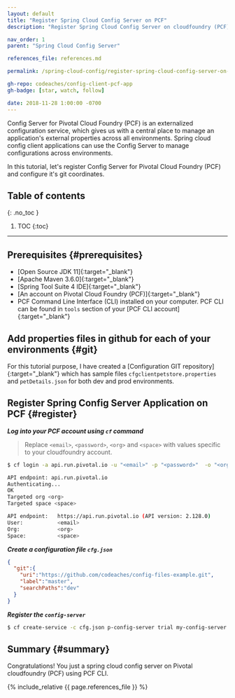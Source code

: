 ```yaml
---
layout: default
title: "Register Spring Cloud Config Server on PCF"
description: "Register Spring Cloud Config Server on cloudfoundry (PCF)"

nav_order: 1
parent: "Spring Cloud Config Server"

references_file: references.md

permalink: /spring-cloud-config/register-spring-cloud-config-server-on-cloudfoundry

gh-repo: codeaches/config-client-pcf-app
gh-badge: [star, watch, follow]

date: 2018-11-28 1:00:00 -0700
---
```


Config Server for Pivotal Cloud Foundry (PCF) is an externalized configuration service, which gives us with a central place to manage an application's external properties across all environments.
Spring cloud config client applications can use the Config Server to manage configurations across environments.

In this tutorial, let's register Config Server for Pivotal Cloud Foundry (PCF) and configure it's git coordinates.

## Table of contents
{: .no_toc }

1. TOC
{:toc}

---

## Prerequisites {#prerequisites}

 - [Open Source JDK 11]{:target="_blank"}
 - [Apache Maven 3.6.0]{:target="_blank"}
 - [Spring Tool Suite 4 IDE]{:target="_blank"}
 - [An account on Pivotal Cloud Foundry (PCF)]{:target="_blank"}
 - PCF Command Line Interface (CLI) installed on your computer. PCF CLI can be found in `tools` section of your [PCF CLI account]{:target="_blank"}

## Add properties files in github for each of your environments {#git}

For this tutorial purpose, I have created a [Configuration GIT repository]{:target="_blank"} which has sample files `cfgclientpetstore.properties` and `petDetails.json` for both dev and prod environments.

## Register Spring Config Server Application on PCF {#register}

***Log into your PCF account using `cf` command***

>Replace `<email>`, `<password>`, `<org>` and `<space>` with values specific to your cloudfoundry account.

```sh
$ cf login -a api.run.pivotal.io -u "<email>" -p "<password>"  -o "<org>" -s "<space>"

API endpoint: api.run.pivotal.io
Authenticating...
OK
Targeted org <org>
Targeted space <space>

API endpoint:   https://api.run.pivotal.io (API version: 2.128.0)
User:           <email>
Org:            <org>
Space:          <space>
```

***Create a  configuration file ``cfg.json``***

```json
{  
  "git":{  
    "uri":"https://github.com/codeaches/config-files-example.git",
    "label":"master",
    "searchPaths":"dev"
  }
}
```

***Register the ``config-server``***

```sh
$ cf create-service -c cfg.json p-config-server trial my-config-server
```
## Summary {#summary}

Congratulations! You just a spring cloud config server on Pivotal cloudfoundry (PCF) using PCF CLI.

{% include_relative {{ page.references_file }} %}
